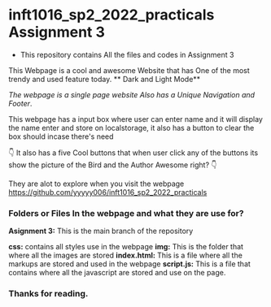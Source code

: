 # inft1016_sp2_2022_practicals Assignment 3

+ This repository contains All the files and codes in Assignment 3

This Webpage is a cool and awesome Website that has One of the most trendy and used feature today.
** Dark and Light Mode** 

_The webpage is a single page website Also has a Unique Navigation and Footer_.

This webpage has a input box where user can enter name and it will display the name enter and store on localstorage, it also has a button to clear the box should incase there's need

👇 It also has a five Cool buttons that when user click any of the buttons its show the picture of the Bird and the Author Awesome right? 👇

They are alot to explore when you visit the webpage https://github.com/yyyyy006/inft1016_sp2_2022_practicals



### Folders or Files In the webpage and what they are use for?

**Asignment 3:** This is the main branch of the repository

**css:** contains all styles use in the webpage
**img:** This is the folder that where all the images are stored
**index.html:** This is a file where all the markups are stored and used in the webpage
**script.js:** This is a file that contains where all the javascript are stored and use on the page.

### Thanks for reading.





